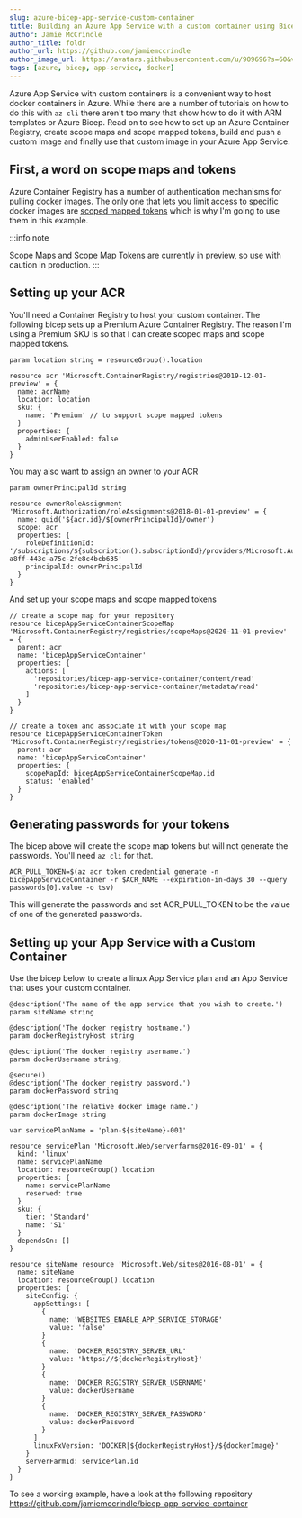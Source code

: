 ```yaml
---
slug: azure-bicep-app-service-custom-container
title: Building an Azure App Service with a custom container using Bicep
author: Jamie McCrindle
author_title: foldr
author_url: https://github.com/jamiemccrindle
author_image_url: https://avatars.githubusercontent.com/u/909696?s=60&v=4
tags: [azure, bicep, app-service, docker]
---
```


Azure App Service with custom containers is a convenient way to host docker containers in Azure. While there
are a number of tutorials on how to do this with `az cli` there aren't too many that show how to do it with
ARM templates or Azure Bicep. Read on to see how to set up an Azure Container Registry, create scope maps and scope mapped tokens, build and push a custom image and finally use that custom image in your Azure App Service.

## First, a word on scope maps and tokens

Azure Container Registry has a number of authentication mechanisms for pulling docker images. The only one that lets you limit access to specific docker images are [scoped mapped tokens](https://docs.microsoft.com/en-us/azure/container-registry/container-registry-repository-scoped-permissions) which is why I'm going to use them in this example.

:::info note

Scope Maps and Scope Map Tokens are currently in preview, so use with caution in production.
:::

## Setting up your ACR

You'll need a Container Registry to host your custom container. The following bicep sets up a Premium Azure Container Registry. The reason I'm using a Premium SKU is so that I can create scoped maps and scope mapped tokens.

```bicep
param location string = resourceGroup().location

resource acr 'Microsoft.ContainerRegistry/registries@2019-12-01-preview' = {
  name: acrName
  location: location
  sku: {
    name: 'Premium' // to support scope mapped tokens
  }
  properties: {
    adminUserEnabled: false
  }
}
```

You may also want to assign an owner to your ACR

```bicep
param ownerPrincipalId string

resource ownerRoleAssignment 'Microsoft.Authorization/roleAssignments@2018-01-01-preview' = {
  name: guid('${acr.id}/${ownerPrincipalId}/owner')
  scope: acr
  properties: {
    roleDefinitionId: '/subscriptions/${subscription().subscriptionId}/providers/Microsoft.Authorization/roleDefinitions/8e3af657-a8ff-443c-a75c-2fe8c4bcb635'
    principalId: ownerPrincipalId
  }
}
```

And set up your scope maps and scope mapped tokens

```bicep
// create a scope map for your repository
resource bicepAppServiceContainerScopeMap 'Microsoft.ContainerRegistry/registries/scopeMaps@2020-11-01-preview' = {
  parent: acr
  name: 'bicepAppServiceContainer'
  properties: {
    actions: [
      'repositories/bicep-app-service-container/content/read'
      'repositories/bicep-app-service-container/metadata/read'
    ]
  }
}

// create a token and associate it with your scope map
resource bicepAppServiceContainerToken 'Microsoft.ContainerRegistry/registries/tokens@2020-11-01-preview' = {
  parent: acr
  name: 'bicepAppServiceContainer'
  properties: {
    scopeMapId: bicepAppServiceContainerScopeMap.id
    status: 'enabled'
  }
}
```

## Generating passwords for your tokens

The bicep above will create the scope map tokens but will not generate the passwords. You'll need `az cli` for that.

```shell
ACR_PULL_TOKEN=$(az acr token credential generate -n bicepAppServiceContainer -r $ACR_NAME --expiration-in-days 30 --query passwords[0].value -o tsv)
```

This will generate the passwords and set ACR_PULL_TOKEN to be the value of one of the generated passwords.

## Setting up your App Service with a Custom Container

Use the bicep below to create a linux App Service plan and an App Service that uses your custom container.

```bicep
@description('The name of the app service that you wish to create.')
param siteName string

@description('The docker registry hostname.')
param dockerRegistryHost string

@description('The docker registry username.')
param dockerUsername string;

@secure()
@description('The docker registry password.')
param dockerPassword string

@description('The relative docker image name.')
param dockerImage string

var servicePlanName = 'plan-${siteName}-001'

resource servicePlan 'Microsoft.Web/serverfarms@2016-09-01' = {
  kind: 'linux'
  name: servicePlanName
  location: resourceGroup().location
  properties: {
    name: servicePlanName
    reserved: true
  }
  sku: {
    tier: 'Standard'
    name: 'S1'
  }
  dependsOn: []
}

resource siteName_resource 'Microsoft.Web/sites@2016-08-01' = {
  name: siteName
  location: resourceGroup().location
  properties: {
    siteConfig: {
      appSettings: [
        {
          name: 'WEBSITES_ENABLE_APP_SERVICE_STORAGE'
          value: 'false'
        }
        {
          name: 'DOCKER_REGISTRY_SERVER_URL'
          value: 'https://${dockerRegistryHost}'
        }
        {
          name: 'DOCKER_REGISTRY_SERVER_USERNAME'
          value: dockerUsername
        }
        {
          name: 'DOCKER_REGISTRY_SERVER_PASSWORD'
          value: dockerPassword
        }
      ]
      linuxFxVersion: 'DOCKER|${dockerRegistryHost}/${dockerImage}'
    }
    serverFarmId: servicePlan.id
  }
}
```

To see a working example, have a look at the following repository https://github.com/jamiemccrindle/bicep-app-service-container
